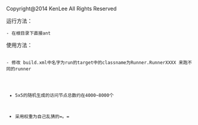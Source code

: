 <body><p>Copyright@2014 KenLee All Rights Reserved</p>
<p>运行方法：</p>
<pre><code>- 在根目录下直接ant
</code></pre>
<p>使用方法：</p>
<pre><code>
- 修改 build.xml中名字为run的target中的classname为Runner.RunnerXXXX 来跑不同的runner

- 5x5的随机生成的访问节点总数约在4000~8000个

- 采用权重为自己乱猜的=。=
</code></pre></body>